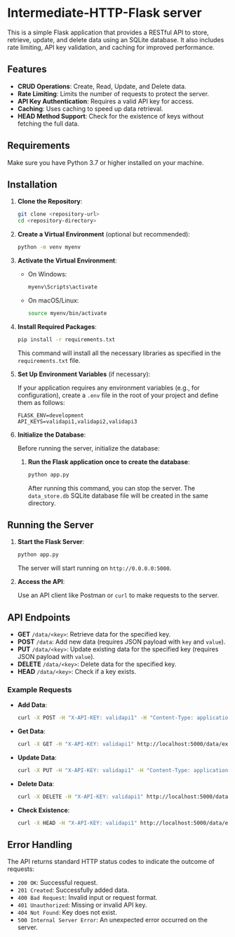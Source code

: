 # Intermediate-HTTP-Flask server

This is a simple Flask application that provides a RESTful API to store, retrieve, update, and delete data using an SQLite database. It also includes rate limiting, API key validation, and caching for improved performance.

## Features

- **CRUD Operations**: Create, Read, Update, and Delete data.
- **Rate Limiting**: Limits the number of requests to protect the server.
- **API Key Authentication**: Requires a valid API key for access.
- **Caching**: Uses caching to speed up data retrieval.
- **HEAD Method Support**: Check for the existence of keys without fetching the full data.

## Requirements

Make sure you have Python 3.7 or higher installed on your machine.

## Installation

1. **Clone the Repository**:

   ```bash
   git clone <repository-url>
   cd <repository-directory>
   ```

2. **Create a Virtual Environment** (optional but recommended):

   ```bash
   python -m venv myenv
   ```

3. **Activate the Virtual Environment**:

   - On Windows:
     ```bash
     myenv\Scripts\activate
     ```
   - On macOS/Linux:
     ```bash
     source myenv/bin/activate
     ```

4. **Install Required Packages**:

   ```bash
   pip install -r requirements.txt
   ```

   This command will install all the necessary libraries as specified in the `requirements.txt` file.

5. **Set Up Environment Variables** (if necessary):

   If your application requires any environment variables (e.g., for configuration), create a `.env` file in the root of your project and define them as follows:

   ```
   FLASK_ENV=development
   API_KEYS=validapi1,validapi2,validapi3
   ```

6. **Initialize the Database**:

   Before running the server, initialize the database:

   1. **Run the Flask application once to create the database**:
   
      ```bash
      python app.py
      ```

      After running this command, you can stop the server. The `data_store.db` SQLite database file will be created in the same directory.

## Running the Server

1. **Start the Flask Server**:

   ```bash
   python app.py
   ```

   The server will start running on `http://0.0.0.0:5000`.

2. **Access the API**:

   Use an API client like Postman or `curl` to make requests to the server.

## API Endpoints

- **GET** `/data/<key>`: Retrieve data for the specified key.
- **POST** `/data`: Add new data (requires JSON payload with `key` and `value`).
- **PUT** `/data/<key>`: Update existing data for the specified key (requires JSON payload with `value`).
- **DELETE** `/data/<key>`: Delete data for the specified key.
- **HEAD** `/data/<key>`: Check if a key exists.

### Example Requests

- **Add Data**:
  ```bash
  curl -X POST -H "X-API-KEY: validapi1" -H "Content-Type: application/json" -d '{"key": "exampleKey", "value": "exampleValue"}' http://localhost:5000/data
  ```

- **Get Data**:
  ```bash
  curl -X GET -H "X-API-KEY: validapi1" http://localhost:5000/data/exampleKey
  ```

- **Update Data**:
  ```bash
  curl -X PUT -H "X-API-KEY: validapi1" -H "Content-Type: application/json" -d '{"value": "newValue"}' http://localhost:5000/data/exampleKey
  ```

- **Delete Data**:
  ```bash
  curl -X DELETE -H "X-API-KEY: validapi1" http://localhost:5000/data/exampleKey
  ```

- **Check Existence**:
  ```bash
  curl -X HEAD -H "X-API-KEY: validapi1" http://localhost:5000/data/exampleKey
  ```

## Error Handling

The API returns standard HTTP status codes to indicate the outcome of requests:

- `200 OK`: Successful request.
- `201 Created`: Successfully added data.
- `400 Bad Request`: Invalid input or request format.
- `401 Unauthorized`: Missing or invalid API key.
- `404 Not Found`: Key does not exist.
- `500 Internal Server Error`: An unexpected error occurred on the server.
